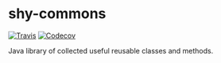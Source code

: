 # shy-commons

[![Travis](https://img.shields.io/travis/sim642/shy-commons.svg)](https://travis-ci.org/sim642/shy-commons)
[![Codecov](https://img.shields.io/codecov/c/github/sim642/shy-commons.svg)](https://codecov.io/gh/sim642/shy-commons)

Java library of collected useful reusable classes and methods.